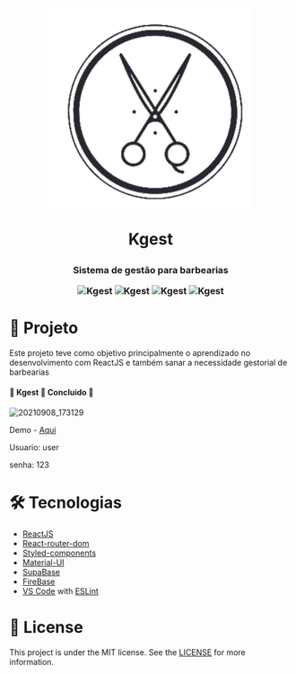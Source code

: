 <h1 align="center">
  <img alt="Kgest" title="#NextLevelWeek" src="src/assets/images/KGest.png">
  <p>Kgest</p>
</h1>

<h3 align="center">  
  Sistema de gestão para barbearias
  <p></p>
  <p>
    <img alt="Kgest" title="#NextLevelWeek" src="https://img.shields.io/badge/JavaScript-98.9%25-yellowgreen">
    <img alt="Kgest" title="#NextLevelWeek" src="https://img.shields.io/github/repo-size/kreittus/Kgest">
    <img alt="Kgest" title="#NextLevelWeek" src="https://img.shields.io/github/last-commit/kreittus/Kgest)">
    <img alt="Kgest" title="#NextLevelWeek" src="https://img.shields.io/github/license/kreittus/Kgest">
  </p>
</h3>


# 🚀 Projeto

Este projeto teve como objetivo principalmente o aprendizado no desenvolvimento com ReactJS e também sanar a necessidade gestorial de barbearias 

<h4> 
	🚧  Kgest 🚀 Concluido  🚧
</h4>



![20210908_173129](https://user-images.githubusercontent.com/6740155/132581836-55c467f5-be86-4816-9665-8db1d5ba9ad2.gif)


Demo - [Aqui](https://kgest-40906.web.app/)

<p>Usuario: user</p>
<p>senha: 123</p>

# 🛠 Tecnologias

- [ReactJS](https://pt-br.reactjs.org/)
- [React-router-dom](https://github.com/remix-run/react-router)
- [Styled-components](https://styled-components.com/)
- [Material-UI](https://material-ui.com/)
- [SupaBase](https://supabase.io/)
- [FireBase](https://firebase.google.com/)
- [VS Code](https://code.visualstudio.com/) with  [ESLint](https://marketplace.visualstudio.com/items?itemName=dbaeumer.vscode-eslint)


# 📝 License

This project is under the MIT license. See the [LICENSE](https://github.com/kreittus/Kgest/blob/main/LICENSE) for more information.

